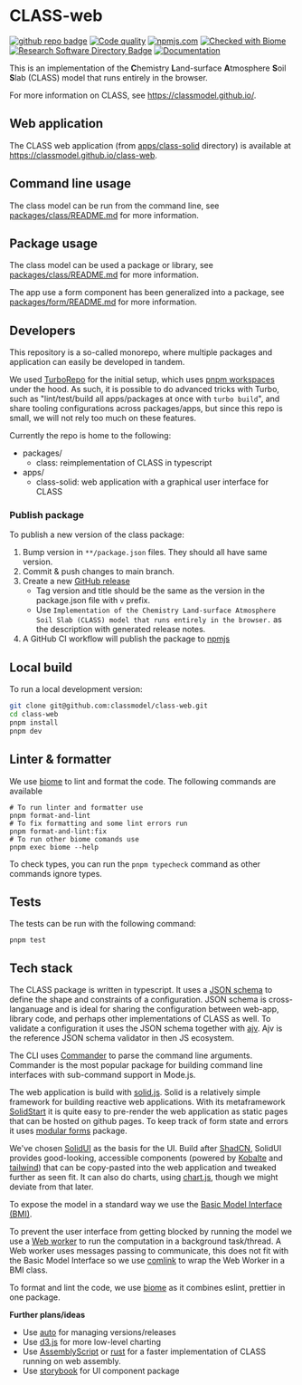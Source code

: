 # CLASS-web

[![github repo badge](https://img.shields.io/badge/github-repo-000.svg?logo=github&labelColor=gray&color=blue)]([https://github.com//classmodel/class-web](https://github.com//classmodel/class-web))
[![Code quality](https://github.com/classmodel/class-web/actions/workflows/quality.yml/badge.svg)](https://github.com/classmodel/class-web/actions/workflows/quality.yml)
[![npmjs.com](https://img.shields.io/npm/v/@classmodel/class.svg?style=flat)](https://www.npmjs.com/package/@classmodel/class)
[![Checked with Biome](https://img.shields.io/badge/Checked_with-Biome-60a5fa?style=flat&logo=biome)](https://biomejs.dev)
[![Research Software Directory Badge](https://img.shields.io/badge/rsd-00a3e3.svg)](https://research-software-directory.org/software/class-web)
[![Documentation](https://img.shields.io/badge/docs-blue)](https://classmodel.github.io/class-web/docs/)

This is an implementation of  the **C**hemistry **L**and-surface **A**tmosphere **S**oil **S**lab (CLASS) model that runs entirely in the browser.

For more information on CLASS, see https://classmodel.github.io/.

## Web application

The CLASS web application (from [apps/class-solid](apps/class-solid) directory) is available at https://classmodel.github.io/class-web.

## Command line usage

The class model can be run from the command line, see [packages/class/README.md](packages/class/README.md#command-line-usage) for more information.

## Package usage

The class model can be used a package or library, see [packages/class/README.md](packages/class/README.md#package-usage) for more information.

The app use a form component has been generalized into a package, see [packages/form/README.md](packages/form/README.md) for more information.

## Developers

This repository is a so-called monorepo, where multiple packages and application
can easily be developed in tandem.

We used [TurboRepo](https://turbo.build/repo) for the initial setup, which uses
[pnpm workspaces](https://pnpm.io/workspaces) under the hood. As such, it is
possible to do advanced tricks with Turbo, such as "lint/test/build all
apps/packages at once with `turbo build`", and share tooling configurations
across packages/apps, but since this repo is small, we will not rely too much on
these features.

Currently the repo is home to the following:

- packages/
  - class: reimplementation of CLASS in typescript
- apps/
  - class-solid: web application with a graphical user interface for CLASS

### Publish package

To publish a new version of the class package:

1. Bump version in `**/package.json` files. They should all have same version.
2. Commit & push changes to main branch.
3. Create a new [GitHub release](https://github.com/classmodel/class-web/releases)
   - Tag version and title should be the same as the version in the package.json file with `v` prefix.
   - Use `Implementation of the Chemistry Land-surface Atmosphere Soil Slab (CLASS) model that runs entirely in the browser.` as the description with generated release notes.
4. A GitHub CI workflow will publish the package to [npmjs](https://www.npmjs.com/package/@classmodel/class)

## Local build

To run a local development version:

```sh
git clone git@github.com:classmodel/class-web.git
cd class-web
pnpm install
pnpm dev
```

## Linter & formatter

We use [biome](https://biomejs.dev/) to lint and format the code. 
The following commands are available

```shell
# To run linter and formatter use
pnpm format-and-lint
# To fix formatting and some lint errors run
pnpm format-and-lint:fix
# To run other biome comands use
pnpm exec biome --help
```

To check types, you can run the `pnpm typecheck` command as other commands ignore types.

## Tests


The tests can be run with the following command:

```shell
pnpm test
```

## Tech stack

The CLASS package is written in typescript.
It uses a [JSON schema](https://json-schema.org/) to define the shape and constraints of a configuration.
JSON schema is cross-langanuage and is ideal for sharing the
configuration between web-app, library code, and perhaps other implementations
of CLASS as well.
To validate a configuration it uses the JSON schema together with [ajv](https://ajv.js.org/).
Ajv is the reference JSON schema validator in then JS ecosystem.

The CLI uses [Commander](https://www.npmjs.com/package/commander) to parse the command line arguments.
Commander is the most popular package for building command line interfaces with sub-command support in Mode.js.

The web application is build with [solid.js](https://docs.solidjs.com/). Solid
is a relatively simple framework for building reactive web applications. With its
metaframework [SolidStart](https://docs.solidjs.com/solid-start) it is quite
easy to pre-render the web application as static pages that can be hosted on
github pages. To keep track of form state and errors it uses [modular forms](https://modularforms.dev/) package.

We've chosen [SolidUI](https://www.solid-ui.com/) as the basis for the UI. Build
after [ShadCN](), SolidUI provides good-looking, accessible components (powered
by [Kobalte](https://kobalte.dev/docs/core/overview/introduction) and
[tailwind](https://tailwindcss.com/)) that can be copy-pasted into the web
application and tweaked further as seen fit. It can also do charts, using
[chart.js](https://www.chartjs.org/), though we might deviate from that later.

To expose the model in a standard way we use the [Basic Model Interface (BMI)](https://bmi.readthedocs.io/).

To prevent the user interface from getting blocked by running the model we use a [Web worker](https://developer.mozilla.org/en-US/docs/Web/API/Worker) to run the computation in a background task/thread.
A Web worker uses messages passing to communicate, this does not fit with the Basic Model Interface so we use [comlink](https://github.com/GoogleChromeLabs/comlink) to wrap the Web Worker in a BMI class.

To format and lint the code, we use [biome](https://biomejs.dev/) as it combines eslint, prettier in one package.

**Further plans/ideas**

- Use [auto](https://intuit.github.io/auto/index) for managing versions/releases
- Use [d3.js](https://d3js.org/) for more low-level charting
- Use [AssemblyScript](https://www.assemblyscript.org/) or
  [rust](https://www.rust-lang.org/what/wasm) for a faster implementation of
  CLASS running on web assembly.
- Use [storybook](https://storybook.js.org/) for UI component package
